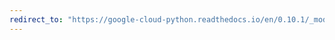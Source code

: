 ```yaml
---
redirect_to: "https://google-cloud-python.readthedocs.io/en/0.10.1/_modules/gcloud/pubsub/client.html"
---
```

